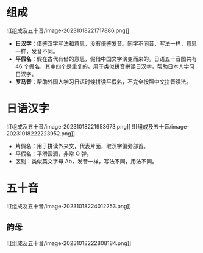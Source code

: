 # 组成
 ![[组成及五十音/image-20231018221717886.png]]
- **日汉字**：借鉴汉字写法和意思，没有倍鉴发音。同字不同音，写法一样，意思一样，发音不同。
- **平假名**：假在古代有借的意思，假借中国文字演变而来的。日语五十音图共有 46 个假名，其中四个是重复的。用于类似拼音拼读日汉字，帮助日本人学习日汉字。
- **罗马音**：帮助外国人学习日语时候拼读平假名，不完全按照中文拼音读法。
# 日语汉字
![[组成及五十音/image-20231018221953673.png]]
![[组成及五十音/image-20231018222223952.png]]
- 片假名：用于拼读外来文，代表片面，取汉字偏旁部首。
- 平假名：平滑圆润，非常 Q 弹。
- 区别：类似英文字母 Ab，发音一样，写法不同，用法不同。
# 五十音
![[组成及五十音/image-20231018224012253.png]]

## 韵母
![[组成及五十音/image-20231018222808184.png]]

## 